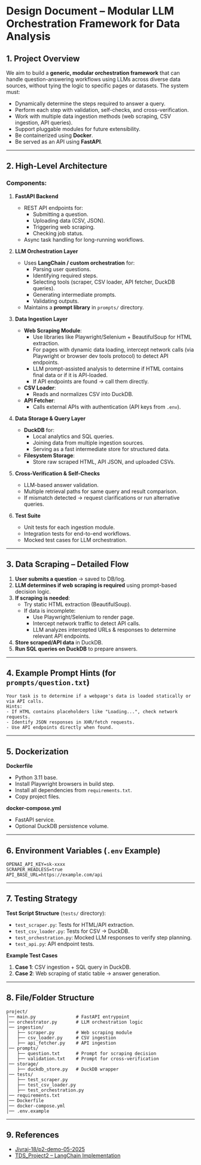 # Design Document – Modular LLM Orchestration Framework for Data Analysis

## 1. Project Overview
We aim to build a **generic, modular orchestration framework** that can handle question-answering workflows using LLMs across diverse data sources, without tying the logic to specific pages or datasets. The system must:

- Dynamically determine the steps required to answer a query.
- Perform each step with validation, self-checks, and cross-verification.
- Work with multiple data ingestion methods (web scraping, CSV ingestion, API queries).
- Support pluggable modules for future extensibility.
- Be containerized using **Docker**.
- Be served as an API using **FastAPI**.

---

## 2. High-Level Architecture
### Components:
1. **FastAPI Backend**
   - REST API endpoints for:
     - Submitting a question.
     - Uploading data (CSV, JSON).
     - Triggering web scraping.
     - Checking job status.
   - Async task handling for long-running workflows.

2. **LLM Orchestration Layer**
   - Uses **LangChain / custom orchestration** for:
     - Parsing user questions.
     - Identifying required steps.
     - Selecting tools (scraper, CSV loader, API fetcher, DuckDB queries).
     - Generating intermediate prompts.
     - Validating outputs.
   - Maintains a **prompt library** in `prompts/` directory.

3. **Data Ingestion Layer**
   - **Web Scraping Module**:
     - Use libraries like Playwright/Selenium + BeautifulSoup for HTML extraction.
     - For pages with dynamic data loading, intercept network calls (via Playwright or browser dev tools protocol) to detect API endpoints.
     - LLM prompt-assisted analysis to determine if HTML contains final data or if it is API-loaded.
     - If API endpoints are found → call them directly.
   - **CSV Loader**:
     - Reads and normalizes CSV into DuckDB.
   - **API Fetcher**:
     - Calls external APIs with authentication (API keys from `.env`).

4. **Data Storage & Query Layer**
   - **DuckDB** for:
     - Local analytics and SQL queries.
     - Joining data from multiple ingestion sources.
     - Serving as a fast intermediate store for structured data.
   - **Filesystem Storage**:
     - Store raw scraped HTML, API JSON, and uploaded CSVs.

5. **Cross-Verification & Self-Checks**
   - LLM-based answer validation.
   - Multiple retrieval paths for same query and result comparison.
   - If mismatch detected → request clarifications or run alternative queries.

6. **Test Suite**
   - Unit tests for each ingestion module.
   - Integration tests for end-to-end workflows.
   - Mocked test cases for LLM orchestration.

---

## 3. Data Scraping – Detailed Flow
1. **User submits a question** → saved to DB/log.
2. **LLM determines if web scraping is required** using prompt-based decision logic.
3. **If scraping is needed**:
   - Try static HTML extraction (BeautifulSoup).
   - If data is incomplete:
     - Use Playwright/Selenium to render page.
     - Intercept network traffic to detect API calls.
     - LLM analyzes intercepted URLs & responses to determine relevant API endpoints.
4. **Store scraped/API data** in DuckDB.
5. **Run SQL queries on DuckDB** to prepare answers.

---

## 4. Example Prompt Hints (for `prompts/question.txt`)
```
Your task is to determine if a webpage's data is loaded statically or via API calls.
Hints:
- If HTML contains placeholders like "Loading...", check network requests.
- Identify JSON responses in XHR/fetch requests.
- Use API endpoints directly when found.
```

---

## 5. Dockerization
**Dockerfile**
- Python 3.11 base.
- Install Playwright browsers in build step.
- Install all dependencies from `requirements.txt`.
- Copy project files.

**docker-compose.yml**
- FastAPI service.
- Optional DuckDB persistence volume.

---

## 6. Environment Variables (`.env` Example)
```
OPENAI_API_KEY=sk-xxxx
SCRAPER_HEADLESS=true
API_BASE_URL=https://example.com/api
```

---

## 7. Testing Strategy
**Test Script Structure** (`tests/` directory):
- `test_scraper.py`: Tests for HTML/API extraction.
- `test_csv_loader.py`: Tests for CSV → DuckDB.
- `test_orchestration.py`: Mocked LLM responses to verify step planning.
- `test_api.py`: API endpoint tests.

**Example Test Cases**
1. **Case 1**: CSV ingestion + SQL query in DuckDB.
2. **Case 2**: Web scraping of static table → answer generation.

---

## 8. File/Folder Structure
```
project/
│── main.py               # FastAPI entrypoint
│── orchestrator.py       # LLM orchestration logic
│── ingestion/
│   ├── scraper.py        # Web scraping module
│   ├── csv_loader.py     # CSV ingestion
│   ├── api_fetcher.py    # API ingestion
│── prompts/
│   ├── question.txt      # Prompt for scraping decision
│   ├── validation.txt    # Prompt for cross-verification
│── storage/
│   ├── duckdb_store.py   # DuckDB wrapper
│── tests/
│   ├── test_scraper.py
│   ├── test_csv_loader.py
│   ├── test_orchestration.py
│── requirements.txt
│── Dockerfile
│── docker-compose.yml
│── .env.example
```

---

## 9. References
- [Jivraj-18/p2-demo-05-2025](https://github.com/Jivraj-18/p2-demo-05-2025)
- [TDS_Project2 – LangChain Implementation](https://github.com/tunafishhyyyy/TDS_Project2/tree/main/Project2)
